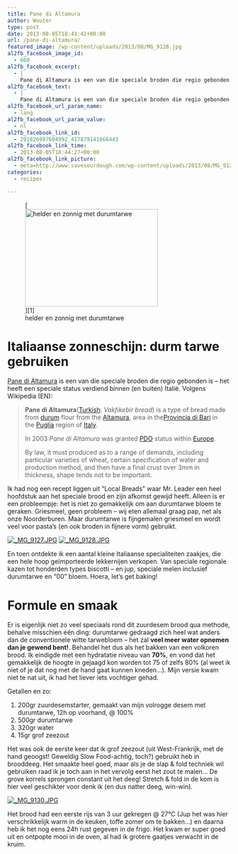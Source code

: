 ```yaml
---
title: Pane di Altamura
author: Wouter
type: post
date: 2013-08-05T18:43:42+00:00
url: /pane-di-altamura/
featured_image: /wp-content/uploads/2013/08/MG_9126.jpg
al2fb_facebook_image_id:
  - 660
al2fb_facebook_excerpt:
  - |
    Pane di Altamura is een van die speciale broden die regio gebonden is - het heeft een speciale status verdiend binnen (en buiten) Italië. Ik had nog een recept liggen uit "Local Breads" waar Mr. Leader een heel hoofdstuk aan het speciale brood en zijn afkomst gewijd heeft. Alleen is er een probleempje: het is niet zo gemakkelijk om aan durumtarwe bloem te geraken. Griesmeel, geen probleem - wij eten allemaal graag pap, net als onze Noorderburen. Maar durumtarwe is fijngemalen griesmeel en wordt veel voor pasta's (en ook broden in fijnere vorm) gebruikt. En toen ontdekte ik een aantal kleine Italiaanse specialiteiten zaakjes, die een hele hoop geïmporteerde lekkernijen verkopen. Van speciale regionale kazen tot honderden types biscotti - en jup, speciale melen inclusief durumtarwe en "00" bloem. Hoera, let's get baking!
al2fb_facebook_text:
  - |
    Pane di Altamura is een van die speciale broden die regio gebonden is - het heeft een speciale status verdiend binnen (en buiten) Italië. Ik had nog een recept liggen uit "Local Breads" waar Mr. Leader een heel hoofdstuk aan het speciale brood en zijn afkomst gewijd heeft. Alleen is er een probleempje: het is niet zo gemakkelijk om aan durumtarwe bloem te geraken. Griesmeel, geen probleem - wij eten allemaal graag pap, net als onze Noorderburen. Maar durumtarwe is fijngemalen griesmeel en wordt veel voor pasta's (en ook broden in fijnere vorm) gebruikt. En toen ontdekte ik een aantal kleine Italiaanse specialiteiten zaakjes, die een hele hoop geïmporteerde lekkernijen verkopen. Van speciale regionale kazen tot honderden types biscotti - en jup, speciale melen inclusief durumtarwe en "00" bloem. Hoera, let's get baking!
al2fb_facebook_url_param_name:
  - lang
al2fb_facebook_url_param_value:
  - nl
al2fb_facebook_link_id:
  - 291826997604992_417879141666443
al2fb_facebook_link_time:
  - 2013-08-05T18:44:27+00:00
al2fb_facebook_link_picture:
  - meta=http://www.savesourdough.com/wp-content/uploads/2013/08/MG_9126-300x220.jpg
categories:
  - recipes

---
```

<figure id="attachment_660" style="width: 300px" class="wp-caption aligncenter">[<img class="size-medium wp-image-660" title="helder en zonnig met durumtarwe" alt="helder en zonnig met durumtarwe" src="https://redzuurdesem.be/wp-content/uploads/2013/08/MG_9126-300x220.jpg" width="300" height="220" srcset="https://redzuurdesem.be/wp-content/uploads/2013/08/MG_9126-300x220.jpg 300w, https://redzuurdesem.be/wp-content/uploads/2013/08/MG_9126-700x515.jpg 700w, https://redzuurdesem.be/wp-content/uploads/2013/08/MG_9126.jpg 1024w" sizes="(max-width: 300px) 100vw, 300px" />][1]<figcaption class="wp-caption-text">helder en zonnig met durumtarwe</figcaption></figure> 

# Italiaanse zonneschijn: durm tarwe gebruiken

[Pane di Altamura][2] is een van die speciale broden die regio gebonden is &#8211; het heeft een speciale status verdiend binnen (en buiten) Italië. Volgens Wikipedia (EN):

> **Pane di Altamura**([Turkish][3]: _Vakfıkebir bread_) is a type of bread made from [durum][4] flour from the [Altamura][5], area in the[Provincia di Bari][6] in the [Puglia][7] region of [Italy][8].
> 
> In 2003 _Pane di Altamura_ was granted [PDO][9] status within [Europe][10].
> 
> By law, it must produced as to a range of demands, including particular varieties of wheat, certain specification of water and production method, and then have a final crust over 3mm in thickness, shape tends not to be important.

Ik had nog een recept liggen uit &#8220;Local Breads&#8221; waar Mr. Leader een heel hoofdstuk aan het speciale brood en zijn afkomst gewijd heeft. Alleen is er een probleempje: het is niet zo gemakkelijk om aan durumtarwe bloem te geraken. Griesmeel, geen probleem &#8211; wij eten allemaal graag pap, net als onze Noorderburen. Maar durumtarwe is fijngemalen griesmeel en wordt veel voor pasta&#8217;s (en ook broden in fijnere vorm) gebruikt.


<p><a href="http://lh4.ggpht.com/-Jraz-DIR0eM/Uf_pZAQI2tI/AAAAAAAAAGM/n6KEBgUyCRQ/s1024/_MG_9127.JPG" link="https://picasaweb.google.com/112210681491304618203/SaveSourdough#5908697851907070674" title="" ><img src="http://lh4.ggpht.com/-Jraz-DIR0eM/Uf_pZAQI2tI/AAAAAAAAAGM/n6KEBgUyCRQ/w400-o/_MG_9127.JPG" alt="_MG_9127.JPG" title="" class="alignleft pe2-photo"  /></a> <a href="http://lh3.ggpht.com/-RoSYy83owIo/Uf_paCZzzPI/AAAAAAAAAGU/jrU-rq3uY20/s1024/_MG_9128.JPG" link="https://picasaweb.google.com/112210681491304618203/SaveSourdough#5908697869664374002" title="" ><img src="http://lh3.ggpht.com/-RoSYy83owIo/Uf_paCZzzPI/AAAAAAAAAGU/jrU-rq3uY20/w400-o/_MG_9128.JPG" alt="_MG_9128.JPG" title="" class="alignleft pe2-photo"  /></a></p>

<p class="clear">
  <p>
    En toen ontdekte ik een aantal kleine Italiaanse specialiteiten zaakjes, die een hele hoop geïmporteerde lekkernijen verkopen. Van speciale regionale kazen tot honderden types biscotti &#8211; en jup, speciale melen inclusief durumtarwe en &#8220;00&#8221; bloem. Hoera, let&#8217;s get baking!
  </p>
  
  <h1>
    Formule en smaak
  </h1>
  
  <p>
    Er is eigenlijk niet zo veel speciaals rond dit zuurdesem brood qua methode, behalve misschien één ding: durumtarwe gedraagd zich heel wat anders dan de conventionele witte tarwebloem &#8211; het zal <strong>veel meer water opnemen dan je gewend bent!</strong>. Behandel het dus als het bakken van een volkoren brood. Ik eindigde met een hydratatie niveau van <strong>70%</strong>, en vond dat het gemakkelijk de hoogte in gejaagd kon worden tot 75 of zelfs 80% (al weet ik niet of je dat nog met de hand gaat kunnen kneden&#8230;). Mijn versie kwam niet te nat uit, ik had het liever iets vochtiger gehad.
  </p>
  
  <p>
    Getallen en zo:
  </p>
  
  <ol>
    <li>
      <span style="line-height: 15px;">200gr zuurdesemstarter, gemaakt van mijn volrogge desem met durumtarwe, 12h op voorhand, @ 100%</span>
    </li>
    <li>
      500gr durumtarwe
    </li>
    <li>
      320gr water
    </li>
    <li>
      15gr grof zeezout
    </li>
  </ol>
  
  <p>
    Het was ook de eerste keer dat ik grof zeezout (uit West-Frankrijk, met de hand geoogst! Geweldig Slow Food-achtig, toch?) gebruikt heb in brooddeeg. Het smaakte heel goed, maar als je de slap & fold techniek wil gebruiken raad ik je toch aan in het vervolg eerst het zout te malen&#8230; De grove korrels sprongen constant uit het deeg! Stretch & fold in de kom is hier veel geschikter voor denk ik (en dus natter deeg, win-win).
  </p>
  
<a href="http://lh4.ggpht.com/-j2TKkQc1p1w/Uf_pbfML_NI/AAAAAAAAAGc/ic_TjpyrUmk/s1024/_MG_9130.JPG" link="https://picasaweb.google.com/112210681491304618203/SaveSourdough#5908697894571736274" title="" ><img src="http://lh4.ggpht.com/-j2TKkQc1p1w/Uf_pbfML_NI/AAAAAAAAAGc/ic_TjpyrUmk/w400-o/_MG_9130.JPG" alt="_MG_9130.JPG" title="" class="alignleft pe2-photo"  /></a>
  
<p class="clear">
<p>
Het brood had een eerste rijs van 3 uur gekregen @ 27°C (Jup het was hier verschrikkelijk warm in de keuken, toffe zomer om te bakken&#8230;) en daarna heb ik het nog eens 24h rust gegeven in de frigo. Het kwam er super goed uit en ontpopte mooi in de oven, al had ik grotere gaatjes verwacht in de kruim.
</p>
    
 [1]: https://redzuurdesem.be/wp-content/uploads/2013/08/MG_9126.jpg
 [2]: http://it.wikipedia.org/wiki/Pane_di_Altamura
 [3]: http://en.wikipedia.org/wiki/Turkish_language "Turkish language"
 [4]: http://en.wikipedia.org/wiki/Durum "Durum"
 [5]: http://en.wikipedia.org/wiki/Altamura "Altamura"
 [6]: http://en.wikipedia.org/wiki/Provincia_di_Bari "Provincia di Bari"
 [7]: http://en.wikipedia.org/wiki/Puglia "Puglia"
 [8]: http://en.wikipedia.org/wiki/Italy "Italy"
 [9]: http://en.wikipedia.org/wiki/Geographical_indications_and_traditional_specialities_(EU)#Protected_designation_of_origin_.28PDO.29 "Geographical indications and traditional specialities (EU)"
 [10]: http://en.wikipedia.org/wiki/Europe "Europe"